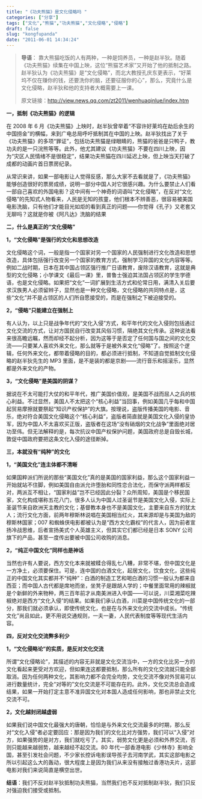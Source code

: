 ```yaml
---
title: "《功夫熊猫》是文化侵略吗 "
categories: ["分享"]
tags: ["文化","熊猫","功夫熊猫","文化侵略","侵略"]
draft: false
slug: "kongfupanda"
date: "2011-06-01 14:34:24"
---
```


<blockquote><strong>导语</strong>：
靠大熊猫吃饭的人有两种，一种是饲养员，一种是赵半狄。随着《功夫熊猫》续集在中国上映，这位“熊猫艺术家”又开始了他的抵制之路。
赵半狄认为《功夫熊猫》是“文化侵略”，而北大教授孔庆东更表示，“好莱坞不仅在赚你的钱，还要洗你的脑，还要征服你的心”，那么，究竟什么是文化侵略，赵半狄和他的支持者大概需要上一课。

原文链接：<a href="http://view.news.qq.com/zt2011/wenhuaqinlue/index.htm" target="_blank">http://view.news.qq.com/zt2011/wenhuaqinlue/index.htm</a></blockquote>

<strong>一，抵制《功夫熊猫》的逻辑</strong>

在 2008 年 6 月《功夫熊猫》上映时，赵半狄曾举着“不容许好莱坞在劫后余生的中国捞金”的横幅，来到广电总局呼吁抵制其在中国的上映。赵半狄找出了关于《功夫熊猫》的多项“罪证”，包括功夫熊猫是绿眼睛的，熊猫的爸爸是只鸭子，教功夫的是一只浣熊等等。此外，他尤其建议《功夫熊猫》不要在四川上映，因为“灾区人民情绪不是很稳定”，结果功夫熊猫在四川延迟上映，但上映当天打破了成都的动画片首日票房纪录。

从常识来讲，如果一部电影让人觉得反感，那么大家不去看就是了，《功夫熊猫》能够创造很好的票房成绩，说明一部分中国人对它很感兴趣。为什么要禁止人们看一部自己喜欢的外国电影？这中间有一个神奇的词语叫“文化侵略”，在反对“文化侵略”的先知式人物看来，人民是无知的孩童，他们根本不辨善恶，很容易被美国电影洗脑，只有他们才能目光如炬的看到真正的问题——你觉得《孔子》又老套又无聊吗？这就是你被《阿凡达》洗脑的结果

<strong>二，什么是真正的“文化侵略”</strong>

<strong>1，“文化侵略”是强行的文化和思想改造</strong>

文化侵略这个词，一般是指一个国家对另一个国家的人民强制进行文化改造和思想改造，具体包括强行改变另一个国家的教育方式，强制学习异国的文化内容等等。例如二战时期，日本在其中国占领区强行推广日语教育，废除汉语教育，这就是典型的文化侵略；小学课文《最后一课》里，普鲁士强迫其法国占领区的学生学德语，也是文化侵略。如果把“文化”一词扩展到生活方式和伦常日用，满清入关后要求汉族男人必须留辫子，显然也是一种文化侵略，文化侵略的共同特点是，这些“文化”并不是占领区的人们所自愿接受的，而是在强制之下被迫接受的。

<strong>2，“侵略”只能建立在强制上</strong>

有人认为，以上只是战争年代的“文化入侵”方式，和平年代的文化入侵则包括通过文化交流的方式，让对方国民自行改变其风俗习惯，隔绝其文化传承。这种说法看来很高瞻远瞩，然而却经不起分析，因为这等于是否定了任何国与国之间的文化交流——只要某人喜欢外来文化，那么就等于是被外来文化“侵略”了。按照这个逻辑，任何外来文化，都带着侵略的目的，都必须进行抵制，不知道自觉抵制文化侵略的赵半狄先生的 MP3 里面，是不是装的都是京剧——流行音乐和摇滚乐，显然都是外来文化的产物。

<strong>3，“文化侵略”是美国的阴谋？</strong>

据说在不太可能打大仗的和平年代，推广美国价值观，是美国不战而屈人之兵的核心利益。不过显然，美国人不太把这个“核心利益”当回事，例如美国几乎每和中国起贸易摩擦就要祭起“知识产权保护”的大旗。按理说，盗版传播美国的电影、音乐，绝对符合美国文化侵略这个“核心利益”，盗版者简直就是美国文化入侵的皇协军，因为中国人不太喜欢买正版，盗版者在这场“没有硝烟的文化战争”里面绝对居功至伟。但无法解释的是，每次抗议中国产权保护问题，美国政府总是自毁长城，敦促中国政府要把这条文化入侵的途径断掉。

<strong>三，本就没有“纯种”的文化</strong>

<strong>1，“美国文化”连主体都不清晰</strong>

如果国粹派们所说的那些“美国文化”真的是美国的国家利益，那么这个国家利益一开始就站不住脚，例如美国自由派允许堕胎和同性恋合法化，而保守派两样都反对，两派互不相让，“国家利益”岂不已经因此分裂？众所周知，美国是个移民国家，文化构成堪称五花八门，很多人认为中国人过圣诞节是美国文化入侵，实际上圣诞节来自欧洲天主教的文化；基督教本身也不是美国文化，主要来自东方的犹太人；流行文化方面，前两年穆斯林说唱在美国相当红火，其来源却是与美国为敌的穆斯林国家；007 和蜘蛛侠电影都被认为是“西方文化霸权”的代言人，因为前者宣扬冷战思维，后者宣扬美式个人英雄主义，但其实它们都已经是日本 SONY 公司旗下的产品，甚至一度传出要被中国公司收购的消息。

<strong>2，“纯正中国文化”同样也是神话</strong>

当然也许有人要说，西方文化本来就被糅合得乱七八糟，非常不堪，但中国文化是一方净土，必须要保住。可是，连中国的白酒文化，起居文化，饮食文化，这些纯正的中国文化其实都并不“纯种”：白酒的制造工艺和喝白酒的习惯一般认为都来自西亚；而中国人古代都是席地而坐，坐凳子是跟胡人学的；中餐里面常用的辣椒就是个新鲜的外来物种，两三百年前才从南美洲进入中国——可以说，川菜湘菜吃辣椒绝对是西方“文化入侵”的结果。如果我们承认白酒，川菜是中国传统文化的一部分，那我们就必须承认，即使传统文化，也是在与外来文化的交流中成长。“传统文化”尚且如此，更不用说交通规则，一夫一妻，人民代表制度等等现代生活内容。

<strong>四，反对文化交流弊多利少</strong>

<strong>1，“文化侵略论”的实质，是反对文化交流</strong>

所谓“文化侵略论”，其描述的内容无非就是文化交流当中，一方的文化比另一方的文化看起来更受对方欢迎，但如果连这都要抵制，那么所有的文化交流就只能全部取消。因为任何两种文化，其影响力都不会完全均势，文化交流不像对外贸易可以进行数量统计，完全“对等的”文化交流是不可能存在的。此外，文化交流总会造成结果，如果一开始打定主意不准异国文化对本国人造成任何影响，那也非禁止文化交流不可。

<strong>2，文化越封闭越虚弱</strong>

如果我们说中国文化最强大的唐朝，恰恰是与外来文化交流最多的时期，那么反对“文化入侵”者必定要回应：那是因为我们的文化比对方强势，我们可以“入侵”对方，如果强势的是对方，我们就吃亏了。其实，弱势文化更是必须和外界交流，否则只能越来越弱势，越来越经不起交流。80 年代一部香港电影《少林寺》影响全国，甚至引发社会问题，不少家长控诉电影误导孩子去河南学武，其实这部电影之所以引起这么大的轰动，很大程度上是因为我们从来没有接触过香港功夫片，这部电影对我们来说简直是横空出世。

<strong>结语</strong>：我们不反对赵半狄抵制功夫熊猫，当然我们也不反对抵制赵半狄，我们只反对强迫我们接受或抵制。

